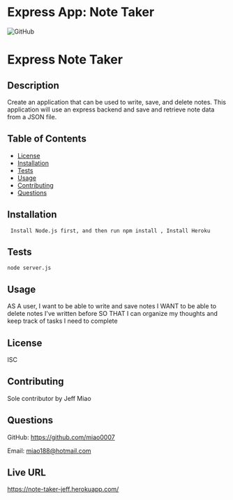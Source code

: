 # Express App: Note Taker

![GitHub](https://img.shields.io/badge/license-MIT-blue)

# Express Note Taker
## Description
Create an application that can be used to write, save, and delete notes. This application will use an express backend and save and retrieve note data from a JSON file.
## Table of Contents
* [License](#license)
* [Installation](#installation)
* [Tests](#tests)
* [Usage](#usage)
* [Contributing](#contribution)
* [Questions](#questions)

## Installation
``` Install Node.js first, and then run npm install , Install Heroku```
## Tests
``` node server.js  ```
## Usage
AS A user, I want to be able to write and save notes
I WANT to be able to delete notes I've written before
SO THAT I can organize my thoughts and keep track of tasks I need to complete
## License
ISC
## Contributing
Sole contributor by Jeff Miao
## Questions
GitHub: https://github.com/miao0007

Email: miao188@hotmail.com

## Live URL
https://note-taker-jeff.herokuapp.com/